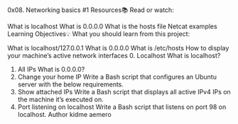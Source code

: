 0x08. Networking basics #1
Resources:books:
Read or watch:

What is localhost
What is 0.0.0.0
What is the hosts file
Netcat examples
Learning Objectives:bulb:
What you should learn from this project:

What is localhost/127.0.0.1
What is 0.0.0.0
What is /etc/hosts
How to display your machine’s active network interfaces
0. Localhost
What is localhost?
1. All IPs
What is 0.0.0.0?
2. Change your home IP
Write a Bash script that configures an Ubuntu server with the below requirements.
3. Show attached IPs
Write a Bash script that displays all active IPv4 IPs on the machine it’s executed on.
4. Port listening on localhost
Write a Bash script that listens on port 98 on localhost.
Author
kidme aemero
